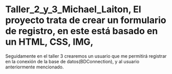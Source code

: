 # Taller_2_y_3_Michael_Laiton, El proyecto trata de crear un formulario de registro, en este está basado en un HTML, CSS, IMG,
Seguidamente en el taller 3 crearemos un usuario que me permitirá registrar en la conexión de la base de datos(BDConnection), y al usuario anteriormente mencionado.
